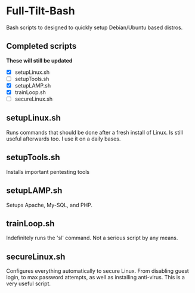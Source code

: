 # Full-Tilt-Bash
Bash scripts to designed to quickly setup Debian/Ubuntu based distros.

## Completed scripts
**These will still be updated**
- [x] setupLinux.sh
- [ ] setupTools.sh
- [x] setupLAMP.sh
- [x] trainLoop.sh
- [ ] secureLinux.sh

## setupLinux.sh
Runs commands that should be done after a fresh install of Linux. Is still useful afterwards too. I use it on a daily bases.

## setupTools.sh
Installs important pentesting tools

## setupLAMP.sh
Setups Apache, My-SQL, and PHP.

## trainLoop.sh
Indefinitely runs the 'sl' command. Not a serious script by any means.

## secureLinux.sh
Configures everything automatically to secure Linux. From disabling guest login, to max password attempts, as well as installing anti-virus. This is a very useful script.